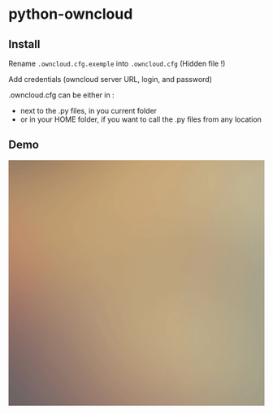 # python-owncloud

## Install

Rename `.owncloud.cfg.exemple` into `.owncloud.cfg` (Hidden file !)

Add credentials (owncloud server URL, login, and password)

.owncloud.cfg can be either in :

- next to the .py files, in you current folder
- or in your HOME folder, if you want to call the .py files from any location

## Demo

![Demo Animation](https://github.com/Sergeileduc/python-owncloud/raw/asset/demo.gif?raw=true)
